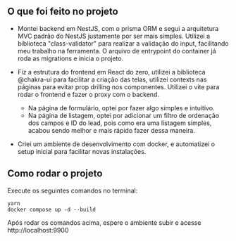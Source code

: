 ## O que foi feito no projeto

- Montei backend em NestJS, com o prisma ORM e segui a arquitetura MVC padrão do NestJS justamente por ser mais simples. Utilizei a biblioteca "class-validator" para realizar a validação do input, facilitando meu trabalho na ferramenta. O arquivo de entrypoint do container já roda as migrations e inicia o projeto.

- Fiz a estrutura do frontend em React do zero, utilizei a biblioteca @chakra-ui para facilitar a criação das telas, utilizei contexts nas páginas para evitar prop drilling nos componentes. Utilizei o vite para rodar o frontend e fazer o proxy com o backend.

  - Na página de formulário, optei por fazer algo simples e intuitivo.
  - Na página de listagem, optei por adicionar um filtro de ordenação dos campos e ID do lead, pois como era uma listagem simples, acabou sendo melhor e mais rápido fazer dessa maneira.

- Criei um ambiente de desenvolvimento com docker, e automatizei o setup inicial para facilitar novas instalações.

## Como rodar o projeto

Execute os seguintes comandos no terminal:

```
yarn
docker compose up -d --build
```

Após rodar os comandos acima, espere o ambiente subir e acesse http://localhost:9900

